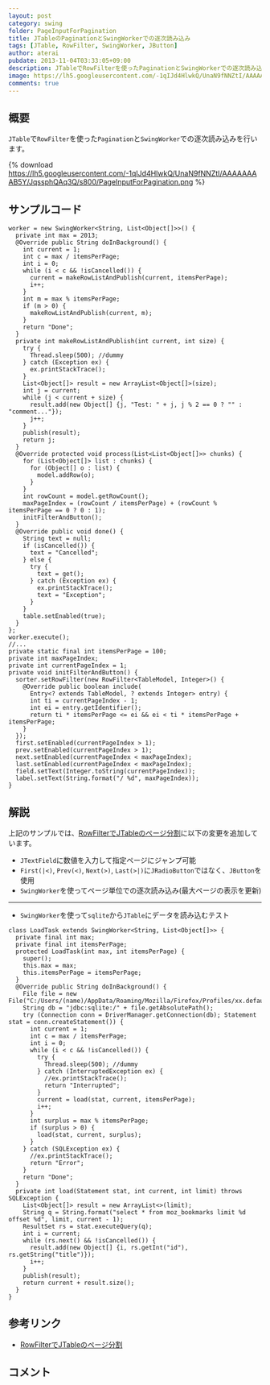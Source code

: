 ```yaml
---
layout: post
category: swing
folder: PageInputForPagination
title: JTableのPaginationとSwingWorkerでの逐次読み込み
tags: [JTable, RowFilter, SwingWorker, JButton]
author: aterai
pubdate: 2013-11-04T03:33:05+09:00
description: JTableでRowFilterを使ったPaginationとSwingWorkerでの逐次読み込みを行います。
image: https://lh5.googleusercontent.com/-1qIJd4HlwkQ/UnaN9fNNZtI/AAAAAAAAB5Y/JqssphQAq3Q/s800/PageInputForPagination.png
comments: true
---
```

## 概要
`JTable`で`RowFilter`を使った`Pagination`と`SwingWorker`での逐次読み込みを行います。

{% download https://lh5.googleusercontent.com/-1qIJd4HlwkQ/UnaN9fNNZtI/AAAAAAAAB5Y/JqssphQAq3Q/s800/PageInputForPagination.png %}

## サンプルコード
<pre class="prettyprint"><code>worker = new SwingWorker&lt;String, List&lt;Object[]&gt;&gt;() {
  private int max = 2013;
  @Override public String doInBackground() {
    int current = 1;
    int c = max / itemsPerPage;
    int i = 0;
    while (i &lt; c &amp;&amp; !isCancelled()) {
      current = makeRowListAndPublish(current, itemsPerPage);
      i++;
    }
    int m = max % itemsPerPage;
    if (m &gt; 0) {
      makeRowListAndPublish(current, m);
    }
    return "Done";
  }
  private int makeRowListAndPublish(int current, int size) {
    try {
      Thread.sleep(500); //dummy
    } catch (Exception ex) {
      ex.printStackTrace();
    }
    List&lt;Object[]&gt; result = new ArrayList&lt;Object[]&gt;(size);
    int j = current;
    while (j &lt; current + size) {
      result.add(new Object[] {j, "Test: " + j, j % 2 == 0 ? "" : "comment..."});
      j++;
    }
    publish(result);
    return j;
  }
  @Override protected void process(List&lt;List&lt;Object[]&gt;&gt; chunks) {
    for (List&lt;Object[]&gt; list : chunks) {
      for (Object[] o : list) {
        model.addRow(o);
      }
    }
    int rowCount = model.getRowCount();
    maxPageIndex = (rowCount / itemsPerPage) + (rowCount % itemsPerPage == 0 ? 0 : 1);
    initFilterAndButton();
  }
  @Override public void done() {
    String text = null;
    if (isCancelled()) {
      text = "Cancelled";
    } else {
      try {
        text = get();
      } catch (Exception ex) {
        ex.printStackTrace();
        text = "Exception";
      }
    }
    table.setEnabled(true);
  }
};
worker.execute();
//...
private static final int itemsPerPage = 100;
private int maxPageIndex;
private int currentPageIndex = 1;
private void initFilterAndButton() {
  sorter.setRowFilter(new RowFilter&lt;TableModel, Integer&gt;() {
    @Override public boolean include(
      Entry&lt;? extends TableModel, ? extends Integer&gt; entry) {
      int ti = currentPageIndex - 1;
      int ei = entry.getIdentifier();
      return ti * itemsPerPage &lt;= ei &amp;&amp; ei &lt; ti * itemsPerPage + itemsPerPage;
    }
  });
  first.setEnabled(currentPageIndex &gt; 1);
  prev.setEnabled(currentPageIndex &gt; 1);
  next.setEnabled(currentPageIndex &lt; maxPageIndex);
  last.setEnabled(currentPageIndex &lt; maxPageIndex);
  field.setText(Integer.toString(currentPageIndex));
  label.setText(String.format("/ %d", maxPageIndex));
}
</code></pre>

## 解説
上記のサンプルでは、[RowFilterでJTableのページ分割](http://ateraimemo.com/Swing/TablePagination.html)に以下の変更を追加しています。

- `JTextField`に数値を入力して指定ページにジャンプ可能
- `First(|<)`, `Prev(<)`, `Next(>)`, `Last(>|)`に`JRadioButton`ではなく、`JButton`を使用
- `SwingWorker`を使ってページ単位での逐次読み込み(最大ページの表示を更新)

<!-- dummy comment line for breaking list -->

- - - -
- `SwingWorker`を使って`sqlite`から`JTable`にデータを読み込むテスト

<!-- dummy comment line for breaking list -->

<pre class="prettyprint"><code>class LoadTask extends SwingWorker&lt;String, List&lt;Object[]&gt;&gt; {
  private final int max;
  private final int itemsPerPage;
  protected LoadTask(int max, int itemsPerPage) {
    super();
    this.max = max;
    this.itemsPerPage = itemsPerPage;
  }
  @Override public String doInBackground() {
    File file = new File("C:/Users/(name)/AppData/Roaming/Mozilla/Firefox/Profiles/xx.default/places.sqlite");
    String db = "jdbc:sqlite:/" + file.getAbsolutePath();
    try (Connection conn = DriverManager.getConnection(db); Statement stat = conn.createStatement()) {
      int current = 1;
      int c = max / itemsPerPage;
      int i = 0;
      while (i &lt; c &amp;&amp; !isCancelled()) {
        try {
          Thread.sleep(500); //dummy
        } catch (InterruptedException ex) {
          //ex.printStackTrace();
          return "Interrupted";
        }
        current = load(stat, current, itemsPerPage);
        i++;
      }
      int surplus = max % itemsPerPage;
      if (surplus &gt; 0) {
        load(stat, current, surplus);
      }
    } catch (SQLException ex) {
      //ex.printStackTrace();
      return "Error";
    }
    return "Done";
  }
  private int load(Statement stat, int current, int limit) throws SQLException {
    List&lt;Object[]&gt; result = new ArrayList&lt;&gt;(limit);
    String q = String.format("select * from moz_bookmarks limit %d offset %d", limit, current - 1);
    ResultSet rs = stat.executeQuery(q);
    int i = current;
    while (rs.next() &amp;&amp; !isCancelled()) {
      result.add(new Object[] {i, rs.getInt("id"), rs.getString("title")});
      i++;
    }
    publish(result);
    return current + result.size();
  }
}
</code></pre>

## 参考リンク
- [RowFilterでJTableのページ分割](http://ateraimemo.com/Swing/TablePagination.html)

<!-- dummy comment line for breaking list -->

## コメント
